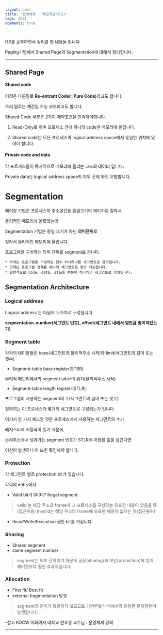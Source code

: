 ```yaml
---
layout: post
title: "운영체제 - 메모리관리(5)"
tags: [OS]
comments: true

---
```


OS를 공부하면서 정리를 한 내용들 입니다.

Paging기법에서 Shared Page와 Segmentation에 대해서 정리합니다.

---

## Shared Page

#### Shared code

이것은 다른말로 <strong>Re-entrant Code(=Pure Code)</strong>라고도 합니다.

우리 말로는 재진입 가능 코드라고도 합니다.

Shared Code 부분은 2가지 제약조건을 만족해야합니다.

 1. Read-Only로 하여 프로세스 간에 하나의 code만 메모리에 올립니다.

 2. Shared code는 모든 프로세스의 logical address space에서 동일한 위치에 있어야 합니다.
 
#### Private code and data

각 프로세스들이 독자적으로 메모리에 올리는 코드와 데이터 입니다.

Private data는 logical address space의 아무 곳에 와도 무방합니다.

# Segmentation

페이징 기법은 프로세스의 주소공간을 동일크기의 페이지로 잘라서 

물리적인 메모리에 올렸었는데

Segmentation 기법은 동일 크기가 아닌 <strong>의미단위</strong>로 

잘라서 물리적인 메모리에 올립니다.

프로그램을 구성하는 의미 단위를 segment로 봅니다.

    * 작게는 프로그램을 구성하는 함수 하나하나를 세그먼트로 정의됩니다.
    * 크게는 프로그램 전체를 하나의 세그먼트로 정의 가능합니다.
    * 일반적으로 code, data, stack 부분이 하나씩의 세그먼트로 정의됩니다.

## Segmentation Architecture

### Logical address

Logical address 는 다음의 두가지로 구성됩니다.

<strong> segmentation-number(세그먼트 번호), offset(세그먼트 내에서 얼만큼 떨어져있는가)</strong>

### Segment table

각각의 테이블들은 base(세그먼트의 물리적주소 시작)와 limit(세그먼트의 길이 또는 갯수)

* Segment-table base register(STBR)

물리적 메모리에서의 segment table의 위치(물리적주소 시작)

* Segment-table length register(STLR)

프로그램이 사용하는 segment의 수(세그먼트의 길이 또는 갯수)

정확히는 이 프로세스가 몇개의 세그먼트로 구성되는가 입니다.

여기서 한 가지 체크할 것은 프로세스에서 사용하는 세그먼트의 수가

레지스터에 저장되어 있기 때문에, 

논리주소에서 넘어가는 segment 번호가 STLR에 저장된 값을 넘긴다면 

이상이 발생하니 이 또한 확인해야 합니다.

### Protection

각 세그먼트 별로 protection bit가 있습니다.

각각의 entry에서 

* Valid bit가 0이다? illegal segment

> valid 는 해당 주소의 frame에 그 프로세스를 구성하는 유효한 내용이 있음을 뜻(접근허용)
> Invalid는 해당 주소의 frame에 유효한 애용이 없다는 뜻(접근불허)

* Read/Write/Execution 권한 bit를 가집니다.

### Sharing

* Shared segment
* same segment number

> segment는 의미 단위이기 때문에 공유(sharing)과 보안(protection)에 있어
> 페이징보다 훨씬 효과적입니다.

### Allocation

* First fit/ Best fit
* external fragmentation 발생

> segment의 길이가 동일하지 않으므로 가변분할 방식에서와 동일한 문제점들이 발생합니다.

-참고 KOCW 이화여자 대학교 반효경 교수님 : 운영체제 강의

---
